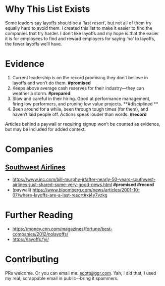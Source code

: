 # Why This List Exists

Some leaders say layoffs should be a ‘last resort’, but not all of them try equally hard to avoid them. I created this list to make it easier to find the companies that try harder. I don’t like layoffs and my hope is that the easier it is for employees to find and reward employers for saying ‘no’ to layoffs, the fewer layoffs we’ll have.

# Evidence

1. Current leadership is on the record promising they don’t believe in layoffs and won’t do them. **#promised**
2. Keeps above average cash reserves for their industry—they can weather a storm. **#prepared** 
3. Slow and careful in their hiring. Good at performance management, firing low performers, and pruning low value projects. **#disciplined **
4. Been around for a while, been through tough times (for them), and haven’t laid people off. Actions speak louder than words. **#record**

Articles behind a paywall or requiring signup won’t be counted as evidence, but may be included for added context.

# Companies

## [Southwest Airlines](https://careers.southwestair.com)

* https://www.inc.com/bill-murphy-jr/after-nearly-50-years-southwest-airlines-just-shared-some-very-good-news.html **#promised** **#record**
* (paywall) https://www.bloomberg.com/news/articles/2001-10-07/where-layoffs-are-a-last-resort#xj4y7vzkg

# Further Reading

* https://money.cnn.com/magazines/fortune/best-companies/2012/nolayoffs/
* https://layoffs.fyi/ 

# Contributing

PRs welcome. Or you can email me: scott@ggr.com. Yah, I did that, I used my real, scrappable email in public--bring it spammers.
